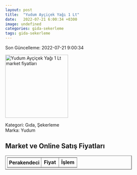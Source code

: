 ```yaml
---
layout: post
title:  "Yudum Ayçiçek Yağı 1 Lt"
date:   2022-07-21 6:00:34 +0300
image: undefined
categories: gida-sekerleme
tags: gida-sekerleme
---
```


Son Güncelleme: 2022-07-21 9:00:34

<img src="undefined" width="200" alt="Yudum Ayçiçek Yağı 1 Lt market fiyatları" />

Kategori: Gıda, Şekerleme
<br />
Marka: Yudum

<h2>Market ve Online Satış Fiyatları</h2>

<table border="1" style="padding: 5px;width:80%;">
  <tr>
    <td style="padding: 5px;"><strong>Perakendeci</strong></td>
    <td><strong>Fiyat</strong></td>
    <td><strong>İşlem</strong></td>
  </tr>
  
</table>
